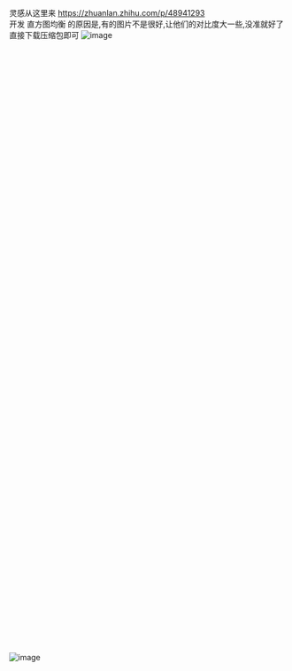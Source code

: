 灵感从这里来 https://zhuanlan.zhihu.com/p/48941293   
开发 直方图均衡 的原因是,有的图片不是很好,让他们的对比度大一些,没准就好了
直接下载压缩包即可
![image](https://user-images.githubusercontent.com/47025714/201457318-60b33308-2718-48bb-a7f6-4dc04105d04f.png)<br><br><br><br><br><br><br><br><br><br><br><br><br><br><br><br><br><br><br><br><br><br><br><br><br><br><br><br><br><br><br><br><br><br><br><br><br><br><br><br><br><br><br><br><br><br><br><br><br><br><br><br><br><br><br><br><br><br><br><br><br><br><br><br><br><br>
![image](https://user-images.githubusercontent.com/47025714/201457141-59a638bf-a730-42b2-9bf9-3132fa477f0d.png)

